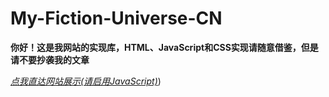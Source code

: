 # My-Fiction-Universe-CN

__你好！这是我网站的实现库，HTML、JavaScript和CSS实现请随意借鉴，但是请不要抄袭我的文章__

[_点我直达网站展示(请启用JavaScript)_](https://yuezhengqingbo.github.io/My-Fiction-Universe-CN/))
